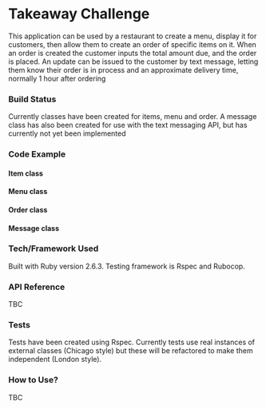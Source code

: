 Takeaway Challenge
====================
This application can be used by a restaurant to create a menu, display it for customers, then allow them to create an order of specific items on it. When an order is created the customer inputs the total amount due, and the order is placed. An update can be issued to the customer by text message, letting them know their order is in process and an approximate delivery time, normally 1 hour after ordering

### Build Status
Currently classes have been created for items, menu and order. A message class has also been created for use with the text messaging API, but has currently not yet been implemented

### Code Example
#### Item class
#### Menu class
#### Order class
#### Message class

### Tech/Framework Used
Built with Ruby version 2.6.3. Testing framework is Rspec and Rubocop.

### API Reference
TBC

### Tests
Tests have been created using Rspec. Currently tests use real instances of external classes (Chicago style) but these will be refactored to make them independent (London style).

### How to Use?
TBC
